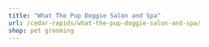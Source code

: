 ```yaml
---
title: "What The Pup Doggie Salon and Spa"
url: /cedar-rapids/what-the-pup-doggie-salon-and-spa/
shop: pet grooming
---
```

